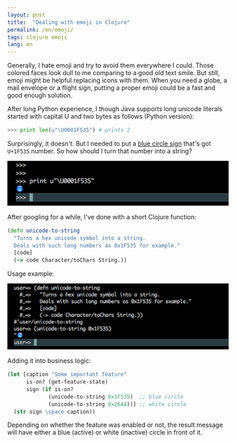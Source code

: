 ```yaml
---
layout: post
title:  "Dealing with emoji in Clojure"
permalink: /en/emoji/
tags: clojure emoji
lang: en
---
```


Generally, I hate emoji and try to avoid them everywhere I could. Those colored
faces look dull to me comparing to a good old text smile. But still, emoji might
be helpful replacing icons with them. When you need a globe, a mail envelope or
a flight sign, putting a proper emoji could be a fast and good enough solution.

After long Python experience, I though Java supports long unicode literals
started with capital U and two bytes as follows (Python version):

~~~python
>>> print len(u"\U0001F535") # prints 2
~~~

[blue]:https://emojipedia.org/large-blue-circle/

Surprisingly, it doesn't. But I needed to put a [blue circle sign][blue] that's
got `U+1F535` number. So how should I turn that number into a string?

![term](/assets/static/term.png)

After googling for a while, I've done with a short Clojure function:

~~~clojure
(defn unicode-to-string
  "Turns a hex unicode symbol into a string.
  Deals with such long numbers as 0x1F535 for example."
  [code]
  (-> code Character/toChars String.))
~~~

Usage example:

![term](/assets/static/term2.png)

Adding it into business logic:

~~~clojure
(let [caption "Some important feature"
      is-on? (get-feature-state)
      sign (if is-on?
             (unicode-to-string 0x1F535)  ;; blue circle
             (unicode-to-string 0x26AA))] ;; white circle
  (str sign \space caption))
~~~

Depending on whether the feature was enabled or not, the result message will
have either a blue (active) or white (inactive) circle in front of it.
